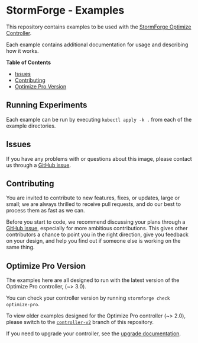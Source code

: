 # StormForge - Examples

This repository contains examples to be used with the [StormForge Optimize Controller](https://docs.stormforge.io/optimize-pro/getting-started/install/).

Each example contains additional documentation for usage and describing how it works.

**Table of Contents**

<!-- toc -->

- [Issues](#issues)
- [Contributing](#contributing)
- [Optimize Pro Version](#optimize-pro-version)

<!-- tocstop -->

## Running Experiments

Each example can be run by executing `kubectl apply -k .` from each of the example directories.

## Issues

If you have any problems with or questions about this image, please contact us
through a [GitHub issue][issues].

## Contributing

You are invited to contribute to new features, fixes, or updates, large or
small; we are always thrilled to receive pull requests, and do our best to
process them as fast as we can.

Before you start to code, we recommend discussing your plans through a [GitHub
issue][issues], especially for more ambitious contributions. This gives other
contributors a chance to point you in the right direction, give you feedback on
your design, and help you find out if someone else is working on the same thing.

[issues]: https://github.com/thestormforge/examples/issues

## Optimize Pro Version

The examples here are all designed to run with the latest version of the Optimize Pro controller, (~> 3.0).

You can check your controller version by running `stormforge check optimize-pro`.

To view older examples designed for the Optimize Pro controller (~> 2.0), please switch to the [`controller-v2`][controller-v2] branch of this repository.

If you need to upgrade your controller, see the [upgrade documentation][upgrade].

[controller-v2]: https://github.com/thestormforge/examples/tree/controller-v2/
[upgrade]: https://docs.stormforge.io/optimize-pro/getting-started/upgrade/
